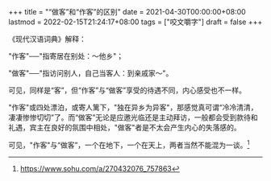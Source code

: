 +++
title = "“做客”和“作客”的区别"
date = 2021-04-30T00:00:00+08:00
lastmod = 2022-02-15T21:24:17+08:00
tags = ["咬文嚼字"]
draft = false
+++

《现代汉语词典》解释：

"作客"──"指寄居在别处：～他乡"；

"做客"──"指访问别人，自己当客人：到亲戚家～"。

可见，同样是“客”，但“作客”与“做客”享受的待遇不同，内心感受也不一样。

"作客"或四处漂泊，或寄人篱下，"独在异乡为异客"，那感觉真可谓“冷冷清清，凄凄惨惨切切”了。而“做客”无论是应邀光临还是主动拜访，一般都会受到款待和礼遇，宾主在良好的氛围中相处，"做客"者是不太会产生内心的失落感的。

可见，"作客"与“做客”，一个在地下，一个在天上，两者当然不能混为一谈。[^fn:1]

[^fn:1]: <https://www.sohu.com/a/270432076_757863>
